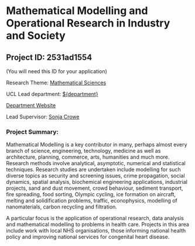 # Mathematical Modelling and Operational Research in Industry and Society

## Project ID: **2531ad1554**
(You will need this ID for your application)

Research Theme: [Mathematical Sciences](../themes/mathematical-sciences.md)

UCL Lead department: [${department}](../departments/mathematics.md)

[Department Website](https://www.ucl.ac.uk/maths)

Lead Supervisor: [Sonja Crowe](https://profiles.ucl.ac.uk/8637)

### Project Summary:

Mathematical Modelling is a key contributor in many, perhaps almost every branch of science, engineering, technology, medicine as well as architecture, planning, commerce, arts, humanities and much more. Research methods involve analytical, asymptotic, numerical and statistical techniques. Research studies are undertaken include modelling for such diverse topics as security and screening issues, crime propagation, social dynamics, spatial analysis, biochemical engineering applications, industrial projects, sand and dust movement, crowd behaviour, sediment transport, fire spreading, food sorting, Olympic cycling, ice formation on aircraft, melting and solidification problems, traffic, econophysics, modelling of nanomaterials, carbon recycling and filtration.  

A particular focus is the application of operational research, data analysis and mathematical modelling to problems in health care. Projects in this area include work with local NHS organisations, those informing national health policy and improving national services for congenital heart disease.
